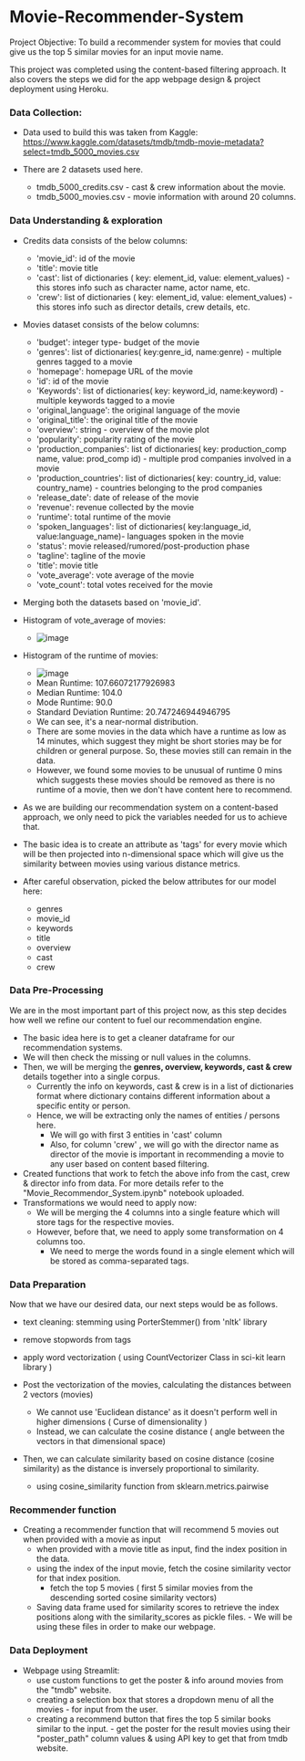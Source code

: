 # Movie-Recommender-System
Project Objective: To build a recommender system for movies that could give us the top 5 similar movies for an input movie name.

This project was completed using the content-based filtering approach.
It also covers the steps we did for the app webpage design & project deployment using Heroku.

### **Data Collection:**
- Data used to build this was taken from Kaggle:  
https://www.kaggle.com/datasets/tmdb/tmdb-movie-metadata?select=tmdb_5000_movies.csv

- There are 2 datasets used here.
    - tmdb_5000_credits.csv - cast & crew information about the movie.
    - tmdb_5000_movies.csv - movie information with around 20 columns.
      
### **Data Understanding & exploration**
- Credits data consists of the below columns:
  - 'movie_id': id of the movie
  - 'title': movie title
  - 'cast': list of dictionaries ( key: element_id, value: element_values) - this stores info such as  character name, actor name, etc.
  - 'crew': list of dictionaries ( key: element_id, value: element_values) - this stores info such as director details, crew details, etc.

- Movies dataset consists of the below columns:
  - 'budget': integer type- budget of the movie
  - 'genres': list of dictionaries( key:genre_id, name:genre) - multiple genres tagged to a movie
  - 'homepage': homepage URL of the movie
  - 'id': id of the movie
  - 'Keywords': list of dictionaries( key: keyword_id, name:keyword) - multiple keywords tagged to a movie
  - 'original_language': the original language of the movie
  - 'original_title': the original title of the movie
  - 'overview': string - overview of the movie plot
  - 'popularity': popularity rating of the movie
  - 'production_companies': list of dictionaries( key: production_comp name, value: prod_comp id) - multiple prod companies involved in a movie
  - 'production_countries': list of dictionaries( key: country_id, value: country_name) - countries belonging to the prod companies
  - 'release_date': date of release of the movie
  - 'revenue': revenue collected by the movie
  - 'runtime': total runtime of the movie
  - 'spoken_languages': list of dictionaries( key:language_id, value:language_name)- languages spoken in the movie
  - 'status': movie released/rumored/post-production phase
  - 'tagline': tagline of the movie
  - 'title': movie title
  - 'vote_average': vote average of the movie
  - 'vote_count': total votes received for the movie

- Merging both the datasets based on 'movie_id'.
- Histogram of vote_average of movies:
  - ![image](https://github.com/priyaranjankar/Movie-Recommender-System/assets/106653725/da1dbed8-56d9-4b83-9899-360613bd7898)
- Histogram of the runtime of movies:
  - ![image](https://github.com/priyaranjankar/Movie-Recommender-System/assets/106653725/d375a076-dc32-4299-85ff-47abeb443b01)
  - Mean Runtime: 107.66072177926983
  - Median Runtime: 104.0
  - Mode Runtime: 90.0
  - Standard Deviation Runtime: 20.747246944946795
  - We can see, it's a near-normal distribution.
  - There are some movies in the data which have a runtime as low as 14 minutes, which suggest they might be short stories may be for children or general purpose.
    So, these movies still can remain in the data.
  - However, we found some movies to be unusual of runtime 0 mins which suggests these movies should be removed as there is no runtime of a movie, then we don't have content here to recommend.

- As we are building our recommendation system on a content-based approach, we only need to pick the variables needed for us to achieve that.
- The basic idea is to create an attribute as 'tags' for every movie which will be then projected into 
n-dimensional space which will give us the similarity between movies using various distance metrics.
- After careful observation, picked the below attributes for our model here:
  - genres
  - movie_id
  - keywords
  - title
  - overview
  - cast
  - crew

### **Data Pre-Processing**

We are in the most important part of this project now, as this step decides how well we refine our content to fuel our recommendation engine.
- The basic idea here is to get a cleaner dataframe for our recommendation systems.
- We will then check the missing or null values in the columns.
- Then, we will be merging the **genres, overview, keywords, cast & crew** details together into a single corpus.
    - Currently the info on keywords, cast & crew is in a list of dictionaries format where dictionary contains different information about a specific entity or person.
    - Hence, we will be extracting only the names of entities / persons here.
        - We will go with first 3 entities in 'cast' column
        - Also, for column 'crew' , we will go with the director name as director of the movie is important in recommending a movie to any user based on content based filtering.
- Created functions that work to fetch the above info from the cast, crew & director info from data. For more details refer to the "Movie_Recommendor_System.ipynb" notebook uploaded.
- Transformations we would need to apply now:
  - We will be merging the 4 columns into a single feature which will store tags for the respective movies.
  - However, before that, we need to apply some transformation on 4 columns too.
    - We need to merge the words found in a single element which will be stored as comma-separated tags.

### **Data Preparation**

Now that we have our desired data, our next steps would be as follows.

- text cleaning: stemming using PorterStemmer() from 'nltk' library
- remove stopwords from tags
- apply word vectorization ( using CountVectorizer Class in sci-kit learn library )

- Post the vectorization of the movies, calculating the distances between 2 vectors (movies)
  - We cannot use 'Euclidean distance' as it doesn't perform well in higher dimensions ( Curse of dimensionality )
  - Instead, we can calculate the cosine distance ( angle between the vectors in that dimensional space)
    
- Then, we can calculate similarity based on cosine distance (cosine similarity) as the distance is inversely proportional to similarity.
  - using cosine_similarity function from sklearn.metrics.pairwise

### **Recommender function**

- Creating a recommender function that will recommend 5 movies out when provided with a movie as input
    - when provided with a movie title as input, find the index position in the data.
    - using the index of the input movie, fetch the cosine similarity vector for that index position.
        - fetch the top 5 movies ( first 5 similar movies from the descending sorted cosine similarity vectors)
    - Saving data frame used for similarity scores to retrieve the index positions along with the similarity_scores as pickle files.
          - We will be using these files in order to make our webpage.

### **Data Deployment**

- Webpage using Streamlit:
    - use custom functions to get the poster & info around movies from the "tmdb" website.
    - creating a selection box that stores a dropdown menu of all the movies - for input from the user.
    - creating a recommend button that fires the top 5 similar books similar to the input.
          - get the poster for the result movies using their "poster_path" column values & using API key to get that from tmdb website.
        
